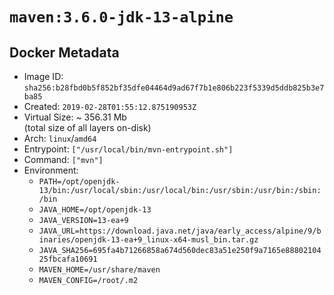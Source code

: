 # `maven:3.6.0-jdk-13-alpine`

## Docker Metadata

- Image ID: `sha256:b28fbd0b5f852bf35dfe04464d9ad67f7b1e806b223f5339d5ddb825b3e7ba85`
- Created: `2019-02-28T01:55:12.875190953Z`
- Virtual Size: ~ 356.31 Mb  
  (total size of all layers on-disk)
- Arch: `linux`/`amd64`
- Entrypoint: `["/usr/local/bin/mvn-entrypoint.sh"]`
- Command: `["mvn"]`
- Environment:
  - `PATH=/opt/openjdk-13/bin:/usr/local/sbin:/usr/local/bin:/usr/sbin:/usr/bin:/sbin:/bin`
  - `JAVA_HOME=/opt/openjdk-13`
  - `JAVA_VERSION=13-ea+9`
  - `JAVA_URL=https://download.java.net/java/early_access/alpine/9/binaries/openjdk-13-ea+9_linux-x64-musl_bin.tar.gz`
  - `JAVA_SHA256=695fa4b71266858a674d560dec83a51e250f9a7165e8880210425fbcafa10691`
  - `MAVEN_HOME=/usr/share/maven`
  - `MAVEN_CONFIG=/root/.m2`
